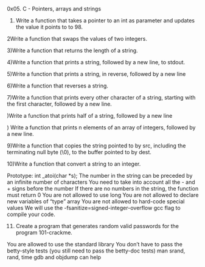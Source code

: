 0x05. C - Pointers, arrays and strings

1) Write a function that takes a pointer to an int as parameter and updates the value it points to to 98.

2Write a function that swaps the values of two integers.

3)Write a function that returns the length of a string.

4)Write a function that prints a string, followed by a new line, to stdout.

5)Write a function that prints a string, in reverse, followed by a new line

6)Write a function that reverses a string.

7)Write a function that prints every other character of a string, starting with the first character, followed by a new line.

)Write a function that prints half of a string, followed by a new line

) Write a function that prints n elements of an array of integers, followed by a new line.

9)Write a function that copies the string pointed to by src, including the terminating null byte (\0), to the buffer pointed to by dest.

10)Write a function that convert a string to an integer.

Prototype: int _atoi(char *s);
The number in the string can be preceded by an infinite number of characters
You need to take into account all the - and + signs before the number
If there are no numbers in the string, the function must return 0
You are not allowed to use long
You are not allowed to declare new variables of “type” array
You are not allowed to hard-code special values
We will use the -fsanitize=signed-integer-overflow gcc flag to compile your code.

11) Create a program that generates random valid passwords for the program 101-crackme.

You are allowed to use the standard library
You don’t have to pass the betty-style tests (you still need to pass the betty-doc tests)
man srand, rand, time
gdb and objdump can help
